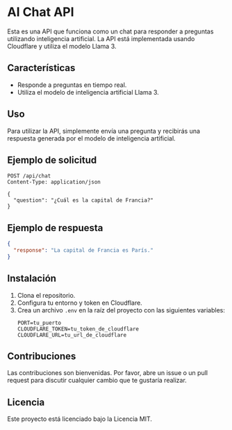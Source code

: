 # AI Chat API

Esta es una API que funciona como un chat para responder a preguntas utilizando inteligencia artificial. La API está implementada usando Cloudflare y utiliza el modelo Llama 3.

## Características

- Responde a preguntas en tiempo real.
- Utiliza el modelo de inteligencia artificial Llama 3.

## Uso

Para utilizar la API, simplemente envía una pregunta y recibirás una respuesta generada por el modelo de inteligencia artificial.

## Ejemplo de solicitud

```http
POST /api/chat
Content-Type: application/json

{
  "question": "¿Cuál es la capital de Francia?"
}
```

## Ejemplo de respuesta

```json
{
  "response": "La capital de Francia es París."
}
```

## Instalación

1. Clona el repositorio.
2. Configura tu entorno y token en Cloudflare.
3. Crea un archivo `.env` en la raíz del proyecto con las siguientes variables:
    ```env
    PORT=tu_puerto
    CLOUDFLARE_TOKEN=tu_token_de_cloudflare
    CLOUDFLARE_URL=tu_url_de_cloudflare
    ```

## Contribuciones

Las contribuciones son bienvenidas. Por favor, abre un issue o un pull request para discutir cualquier cambio que te gustaría realizar.

## Licencia

Este proyecto está licenciado bajo la Licencia MIT.
